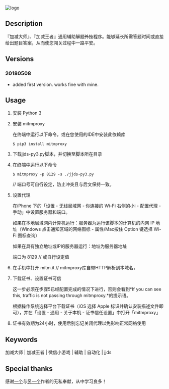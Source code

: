 ![logo](http://www.wanweixin.com/datafile/2018/05/1_201805021925181zCcq.jpg)

## Description

『加减大师』、『加减王者』通用辅助解题~~外挂~~程序。能够延长所需答题时间或直接给出题目答案，从而使您闯关过程中一路平安。

## Versions

### 20180508

- added first version. works fine with mine.

## Usage

1. 安装 Python 3

2. 安装 mitmproxy

	在终端中运行以下命令，或在您使用的IDE中安装此依赖库

	```
	$ pip3 install mitmproxy
	```

3. 下载jjds-py3.py脚本，并切换至脚本所在目录

4. 在终端中运行以下命令

	```
	$ mitmproxy -p 8129 -s ./jjds-py3.py
	```
	// 端口号可自行设定，防止冲突且与后文保持一致。

5. 设置代理

	在iPhone 下的「设置 - 无线局域网 - 你连接的 Wi-Fi 右侧的小i - 配置代理 - 手动」中设置服务器和端口。

	如果在本地局域网内计算机运行：服务器为运行该脚本的计算机的内网 IP 地址（Windows 点击通知区域的网络图标 - 属性/Mac按住 Option 键选择 Wi-Fi 图标查询）

	如果在具有独立地址或IP的服务器运行：地址为服务器地址
	
	端口为 8129  // 或自行设定值

6. 在手机中打开 mitm.it  // mitmproxy库自带HTTP解析到本域名，

7. 下载证书、设置证书可信

	这一步必须在步骤5已经配置完成的情况下进行，否则会看到*If you can see this, traffic is not passing through mitmproxy.*的提示语。

	根据操作系统选择平台下载证书（iOS 选择 Apple 标识并确认安装描述文件即可），并在「设置 - 通用 - 关于本机 - 证书信任设置」中打开「mitmproxy」

8. 证书有效期为24小时，使用后别忘记关闭代理以免影响正常网络使用

## Keywords

加减大师 | 加减王者 | 微信小游戏 | 辅助 | 自动化 | jjds 

## Special thanks

感谢[一个](https://gist.github.com/ImSingee/81e578392231541336acb7fc3c73019f)与[另一个](https://github.com/DengMr/jjds)作者的无私奉献，从中学习良多！
